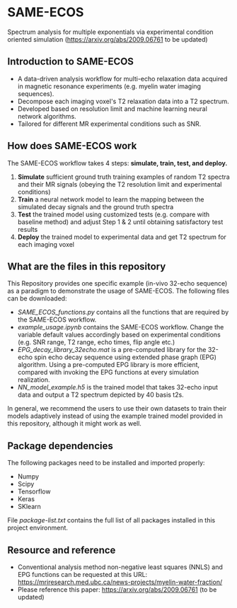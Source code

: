 # SAME-ECOS
Spectrum analysis for multiple exponentials via experimental condition oriented simulation (https://arxiv.org/abs/2009.06761 to be updated)

## Introduction to SAME-ECOS
- A data-driven analysis workflow for multi-echo relaxation data acquired in magnetic resonance experiments (e.g. myelin water imaging sequences).
- Decompose each imaging voxel's T2 relaxation data into a T2 spectrum.
- Developed based on resolution limit and machine learning neural network algorithms.
- Tailored for different MR experimental conditions such as SNR.

## How does SAME-ECOS work
The SAME-ECOS workflow takes 4 steps: **simulate, train, test, and deploy.**
1. **Simulate** sufficient ground truth training examples of random T2 spectra and their MR signals (obeying the T2 resolution limit and experimental conditions)
2. **Train** a neural network model to learn the mapping between the simulated decay signals and the ground truth spectra
3. **Test** the trained model using customized tests (e.g. compare with baseline method) and adjust Step 1 & 2 until obtaining satisfactory test results 
4. **Deploy** the trained model to experimental data and get T2 spectrum for each imaging voxel

## What are the files in this repository
This Repository provides one specific example (in-vivo 32-echo sequence) as a paradigm to demonstrate the usage of SAME-ECOS. The following files can be downloaded:
- *SAME_ECOS_functions.py* contains all the functions that are required by the SAME-ECOS workflow. 
- *example_usage.ipynb* contains the SAME-ECOS workflow. Change the variable default values accordingly based on experimental conditions (e.g. SNR range, T2 range, echo times, flip angle etc.)
- *EPG_decay_library_32echo.mat* is a pre-computed library for the 32-echo spin echo decay sequence using extended phase graph (EPG) algorithm. Using a pre-computed EPG library is more efficient, compared with invoking the EPG functions at every simulation realization.
- *NN_model_example.h5* is the trained model that takes 32-echo input data and output a T2 spectrum depicted by 40 basis t2s.

In general, we recommend the users to use their own datasets to train their models adaptively instead of using the example trained model provided in this repository, although it might work as well.

## Package dependencies
The following packages need to be installed and imported properly:
- Numpy
- Scipy
- Tensorflow
- Keras
- SKlearn

File *package-list.txt* contains the full list of all packages installed in this project environment.

## Resource and reference
- Conventional analysis method non-negative least squares (NNLS) and EPG functions can be requested at this URL: https://mriresearch.med.ubc.ca/news-projects/myelin-water-fraction/
- Please reference this paper: https://arxiv.org/abs/2009.06761 (to be updated)
